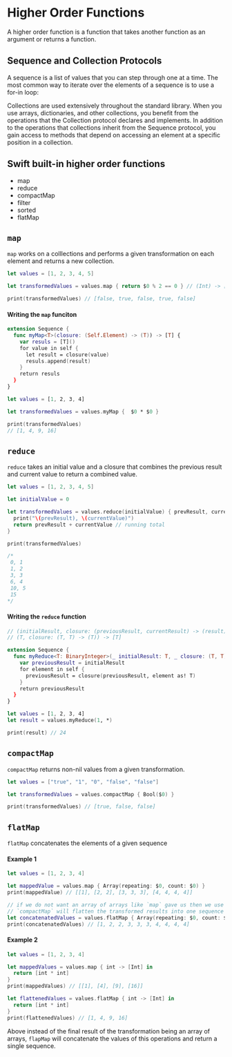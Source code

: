 # Higher Order Functions

A higher order function is a function that takes another function as an argument or returns a function. 

## Sequence and Collection Protocols 

A sequence is a list of values that you can step through one at a time. The most common way to iterate over the elements of a sequence is to use a for-in loop:

Collections are used extensively throughout the standard library. When you use arrays, dictionaries, and other collections, you benefit from the operations that the Collection protocol declares and implements. In addition to the operations that collections inherit from the Sequence protocol, you gain access to methods that depend on accessing an element at a specific position in a collection.

## Swift built-in higher order functions 

* map 
* reduce 
* compactMap 
* filter
* sorted 
* flatMap

## `map`

`map` works on a colllections and performs a given transformation on each element and returns a new collection. 

```swift
let values = [1, 2, 3, 4, 5]

let transformedValues = values.map { return $0 % 2 == 0 } // (Int) -> [T]

print(transformedValues) // [false, true, false, true, false]
```

#### Writing the `map` funciton 

```swift
extension Sequence {
  func myMap<T>(closure: (Self.Element) -> (T)) -> [T] {
    var resuls = [T]()
    for value in self {
      let result = closure(value)
      resuls.append(result)
    }
    return resuls
  }
}

let values = [1, 2, 3, 4]

let transformedValues = values.myMap {  $0 * $0 }

print(transformedValues)
// [1, 4, 9, 16]
```

## `reduce`

`reduce` takes an initial value and a closure that combines the previous result and current value to return a combined value. 

```swift 
let values = [1, 2, 3, 4, 5]

let initialValue = 0

let transformedValues = values.reduce(initialValue) { prevResult, currentValue in
  print("\(prevResult), \(currentValue)")
  return prevResult + currentValue // running total
}

print(transformedValues)

/*
 0, 1
 1, 2
 3, 3
 6, 4
 10, 5
 15
*/
```

#### Writing the `reduce` function 

```swift 
// (initialResult, closure: (previousResult, currentResult) -> (result))
// (T, closure: (T, T) -> (T)) -> [T]

extension Sequence {
  func myReduce<T: BinaryInteger>(_ initialResult: T, _ closure: (T, T) -> (T)) -> T {
    var previousResult = initialResult
    for element in self {
      previousResult = closure(previousResult, element as! T)
    }
    return previousResult
  }
}

let values = [1, 2, 3, 4]
let result = values.myReduce(1, *)

print(result) // 24
```

## `compactMap`

`compactMap` returns non-nil values from a given transformation. 

```swift
let values = ["true", "1", "0", "false", "false"]

let transformedValues = values.compactMap { Bool($0) }

print(transformedValues) // [true, false, false]
```

## `flatMap`

`flatMap` concatenates the elements of a given sequence 

#### Example 1

```swift 
let values = [1, 2, 3, 4]

let mappedValue = values.map { Array(repeating: $0, count: $0) }
print(mappedValue) // [[1], [2, 2], [3, 3, 3], [4, 4, 4, 4]]

// if we do not want an array of arrays like `map` gave us then we use `compactMap` as below
// `compactMap` will flatten the transformed results into one sequence by concatenated each result
let concatenatedValues = values.flatMap { Array(repeating: $0, count: $0) }
print(concatenatedValues) // [1, 2, 2, 3, 3, 3, 4, 4, 4, 4] 
```

#### Example 2 

```swift 
let values = [1, 2, 3, 4]

let mappedValues = values.map { int -> [Int] in
  return [int * int]
}
print(mappedValues) // [[1], [4], [9], [16]]

let flattenedValues = values.flatMap { int -> [Int] in
  return [int * int]
}
print(flattenedValues) // [1, 4, 9, 16]
```

Above instead of the final result of the transformation being an array of arrays, `flapMap` will concatenate the values of this operations and return a single sequence.
